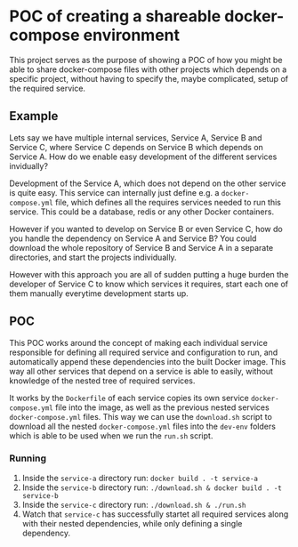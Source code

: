 # POC of creating a shareable docker-compose environment

This project serves as the purpose of showing a POC of how you might be able to share docker-compose files with other projects which depends on a specific project, without having to specify the, maybe complicated, setup of the required service.

## Example

Lets say we have multiple internal services, Service A, Service B and Service C, where Service C depends on Service B which depends on Service A. How do we enable easy development of the different services invidually?

Development of the Service A, which does not depend on the other service is quite easy. This service can internally just define e.g. a `docker-compose.yml` file, which defines all the requires services needed to run this service. This could be a database, redis or any other Docker containers.

However if you wanted to develop on Service B or even Service C, how do you handle the dependency on Service A and Service B?
You could download the whole repository of Service B and Service A in a separate directories, and start the projects individually.

However with this approach you are all of sudden putting a huge burden the developer of Service C to know which services it requires, start each one of them manually everytime development starts up.

## POC

This POC works around the concept of making each individual service responsible for defining all required service and configuration to run, and automatically append these dependencies into the built Docker image. This way all other services that depend on a service is able to easily, without knowledge of the nested tree of required services. 

It works by the `Dockerfile` of each service copies its own service `docker-compose.yml` file into the image, as well as the previous nested services `docker-compose.yml` files. This way we can use the `download.sh` script to download all the nested `docker-compose.yml` files into the `dev-env` folders which is able to be used when we run the `run.sh` script.

### Running

1. Inside the `service-a` directory run: `docker build . -t service-a`
2. Inside the `service-b` directory run: `./download.sh & docker build . -t service-b`
3. Inside the `service-c` directory run: `./download.sh & ./run.sh`
4. Watch that `service-c` has successfully startet all required services along with their nested dependencies, while only defining a single dependency.